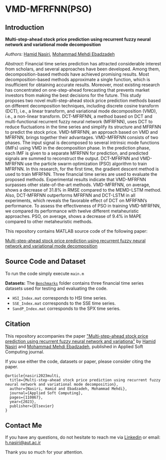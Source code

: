 # VMD-MFRFNN(PSO)

## Introduction

**Multi-step-ahead stock price prediction using recurrent fuzzy neural network and variational mode decomposition**

*Authors:* [Hamid Nasiri](https://www.linkedin.com/in/hamid-nasiri-b5555487/), [Mohammad Mehdi Ebadzadeh](https://www.linkedin.com/in/mehdi-ebadzadeh-28bb3b35/)

*Abstract:* Financial time series prediction has attracted considerable interest from scholars, and several approaches have been developed. Among them, decomposition-based methods have achieved promising results. Most decomposition-based methods approximate a single function, which is insufficient for obtaining accurate results. Moreover, most existing research has concentrated on one-step-ahead forecasting that prevents market investors from making the best decisions for the future. This study proposes two novel multi-step-ahead stock price prediction methods based on different decomposition techniques, including discrete cosine transform (DCT), i.e., a linear transform, and variational mode decomposition (VMD), i.e., a non-linear transform. DCT-MFRFNN, a method based on DCT and multi-functional recurrent fuzzy neural network (MFRFNN), uses DCT to reduce fluctuations in the time series and simplify its structure and MFRFNN to predict the stock price. VMD-MFRFNN, an approach based on VMD and MFRFNN, brings together their advantages. VMD-MFRFNN consists of two phases. The input signal is decomposed to several intrinsic mode functions (IMFs) using VMD in the decomposition phase. In the prediction phase, each IMF is given to a separate MFRFNN for prediction, and predicted signals are summed to reconstruct the output. DCT-MFRFNN and VMD-MFRFNN use the particle swarm optimization (PSO) algorithm to train MFRFNN. In this research, for the first time, the gradient descent method is used to train MFRFNN. Three financial time series are used to evaluate the proposed methods. Experimental results indicate that VMD-MFRFNN surpasses other state-of-the-art methods. VMD-MFRFNN, on average, shows a decrease of 31.8% in RMSE compared to the MEMD-LSTM method. Also, DCT-MFRFNN outperforms MFRFNN and DCT-LSTM in all experiments, which reveals the favorable effect of DCT on MFRFNN’s performance. To assess the effectiveness of PSO in training VMD-MFRFNN, we compared its performance with twelve different metaheuristic approaches. PSO, on average, shows a decrease of 9.4% in MAPE compared to other metaheuristic methods.

This repository contains MATLAB source code of the following paper:

[Multi-step-ahead stock price prediction using recurrent fuzzy neural network and variational mode decomposition](https://www.sciencedirect.com/science/article/abs/pii/S1568494623008852)

## Source Code and Dataset

To run the code simply execute `main.m`

**Datasets:** 
The [`Benchmarks`](Benchmarks/) folder contains three financial time series datasets used for testing and evaluating the code.

+ `HSI_Index.mat` corresponds to HSI time series.
+ `SSE_Index.mat` corresponds to the SSE time series.
+ `SandP_Index.mat` corresponds to the SPX time series.

## Citation

This repository accompanies the paper ["Multi-step-ahead stock price prediction using recurrent fuzzy neural network and variationa"](https://www.sciencedirect.com/science/article/abs/pii/S1568494623008852) by [Hamid Nasiri](https://www.linkedin.com/in/hamid-nasiri-b5555487/) and [Mohammad Mehdi Ebadzadeh](https://www.linkedin.com/in/mehdi-ebadzadeh-28bb3b35/), published in Applied Soft Computing journal.

If you use either the code, datasets or paper, please consider citing the paper.

```
@article{nasiri2023multi,
  title={Multi-step-ahead stock price prediction using recurrent fuzzy neural network and variational mode decomposition},
  author={Nasiri, Hamid and Ebadzadeh, Mohammad Mehdi},
  journal={Applied Soft Computing},
  pages={110867},
  year={2023},
  publisher={Elsevier}
}
```

## Contact Me

If you have any questions, do not hesitate to reach me via [Linkedin](https://www.linkedin.com/in/hamid-nasiri-b5555487/) or email: h.nasiri@aut.ac.ir

Thank you so much for your attention.
